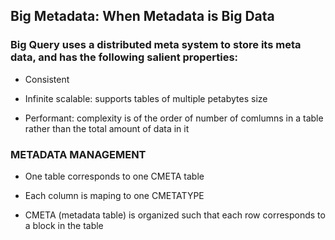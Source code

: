 ## Big Metadata: When Metadata is Big Data

### Big Query uses a distributed meta system to store its meta data, and has the following salient properties:
- Consistent

- Infinite scalable: supports tables of multiple petabytes size

- Performant: complexity is of the order of number of comlumns in a table rather than the total amount of data in it

### METADATA MANAGEMENT

- One table corresponds to one CMETA table

- Each column is maping to one CMETATYPE

- CMETA (metadata table) is organized such that each row corresponds to a block in the table
